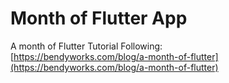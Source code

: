 # Month of Flutter App
A month of Flutter Tutorial Following:  
[https://bendyworks.com/blog/a-month-of-flutter](https://bendyworks.com/blog/a-month-of-flutter)

